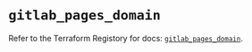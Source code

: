 # `gitlab_pages_domain`

Refer to the Terraform Registory for docs: [`gitlab_pages_domain`](https://registry.terraform.io/providers/gitlabhq/gitlab/16.3.0/docs/resources/pages_domain).
